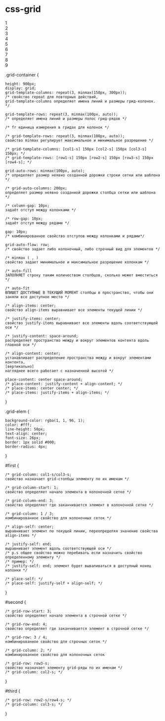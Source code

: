 # css-grid

<body>
    <div class="grid-container">
        <div id=first class="grid-elem">1</div>
        <div id=second class="grid-elem">2</div>
        <div id=third class="grid-elem">3</div>
        <div class="grid-elem">4</div>
        <div class="grid-elem">5</div>
        <div class="grid-elem">6</div>
        <div class="grid-elem">7</div>
        <div class="grid-elem">8</div>
        <div class="grid-elem">9</div>
        <!-- <div class="grid-elem">10</div> -->
    </div>
</body> 

.grid-container {

    height: 900px;
    display: grid;
    grid-template-columns: repeat(3, minmax(150px, 300px)); 
    /* свойство repeat для повторных действий, 
    grid-template-columns определяет имена линий и размеры грид-колонок. */
    
    grid-template-rows: repeat(3, minmax(100px, auto)); 
    /* определяет имена линий и размеры полос грид-рядов */
    
    /* fr единица измерения в гридах для колонок */
    
    /* grid-template-rows: repeat(3, minmax(100px, auto)); 
    свойство minmax регулирует максимальное и минимальное разрешение */ 
    
    /* grid-template-columns: [col1-s] 150px [col2-s] 150px [col3-s] 150px; */
    /* grid-template-rows: [row1-s] 150px [row2-s] 150px [row3-s] 150px [row4-s]; */
    
    grid-auto-rows: minmax(100px, auto); 
    /* определяет размер неявно созданной дорожки строки сетки или шаблона */
    
    /* grid-auto-columns: 200px; 
    определяет размер неявно созданной дорожки столбца сетки или шаблона */
    
    /* column-gap: 10px; 
    задаёт отступ между колонками */
    
    /* row-gap: 10px; 
    задаёт отступ между рядами */
    
    gap: 10px; 
    /* комбинированное свойство отступов между колонками и рядами*/
    
    grid-auto-flow: row; 
    /* свойство задает либо колоночный, либо строчный вид для элементов */
    
    /* minmax ( , ) 
    свойство задает минимальное и максимальное разрешение колонкам */
    
    /* auto-fill 
    ЗАПОЛНЯЕТ строку таким количеством столбцов, сколько может вместиться */
    
    /* auto-fit 
    ВПИШЕТ ДОСТУПНЫЕ В ТЕКУЩИЙ МОМЕНТ столбцы в пространство, чтобы они заняли все доступное место */
    
    /* align-items: center; 
    свойство align-items выравнивает все элементы текущей линии */
    
    /* justify-items: center; 
    свойство justify-items выравнивает все элементы вдоль соответствующей оси */
    
    /* justify-content: space-around; 
    распределяет пространство между и вокруг элементов контента вдоль главной оси */
    
    /* align-content: center; 
    устанавливает распределение пространства между и вокруг элементами контента, 
    [вертикально] 
    нагляднее всего работает с назначенной высотой */
    
    place-content: center space-around;
    /* place-content: justify-content + align-content; */
    /* place-items: center center; */
    /* place-items: justify-items + align-items; */
    
}

.grid-elem {

    background-color: rgba(1, 1, 96, 1);
    color: #fff;
    line-height: 50px;
    text-align: center;
    font-size: 26px;
    border: 1px solid #000;
    border-radius: 4px;
    
}

#first {

    /* grid-column: col1-s/col3-s; 
    свойство назначает grid-столбцы элементу по их именам */
    
    /* grid-column-start: 1; 
    свойство определяет начало элемента в колоночной сетке */
    
    /* grid-column-end: 3; 
    свойство определяет где заканчивается элемент в колоночной сетке */
    
    /* grid-column: 1 / 3; 
    комбинированное свойство для колоночных сеток */
    
    /* align-self: center; 
    выравнивает элемент по текущей линии, переопределяя значение свойства align-items */
    
    /* justify-self: end; 
    выравнивает элемент вдоль соответствующей оси */
    /* p.s общее свойство можно перебивать если назначить свойство определенному элементу */
    /* пример: */
    /* justify-self: end; элемент будет вываливаться в доступный конец колонки */
    
    /* place-self: */
    /* place-self: justify-self + align-self; */
}

#second {

    /* grid-row-start: 3; 
    свойство определяет начало элемента в строчной сетке */
    
    /* grid-row-end: 4; 
    свойство определяет где заканчивается элемент в строчной сетке */
    
    /* grid-row: 3 / 4; 
    комбинированное свойство для строчных сеток */
    
    /* grid-column: 2; */ 
    комбинированное свойство для колоночных сеток 
    
    /* grid-row: row3-s; 
    свойство назначает элементу grid-ряды по их именам */
    /* grid-column: col2-s; */ 
}

#third {

    /* grid-row: row2-s/row4-s; */
    /* grid-column: col3-s; */
    
}
